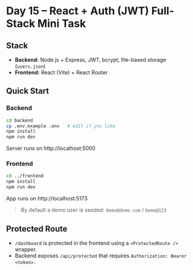 # Day 15 – React + Auth (JWT) Full-Stack Mini Task

## Stack
- **Backend:** Node.js + Express, JWT, bcrypt, file-based storage (`users.json`)
- **Frontend:** React (Vite) + React Router

## Quick Start
### Backend
```bash
cd backend
cp .env.example .env   # edit if you like
npm install
npm run dev
```
Server runs on http://localhost:5000

### Frontend
```bash
cd ../frontend
npm install
npm run dev
```
App runs on http://localhost:5173

> By default a demo user is seeded: `demo@demo.com` / `Demo@123`

## Protected Route
- `/dashboard` is protected in the frontend using a `<ProtectedRoute />` wrapper.
- Backend exposes `/api/protected` that requires `Authorization: Bearer <token>`.
